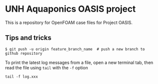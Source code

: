 # UNH Aquaponics OASIS project

This is a repository for OpenFOAM case files for Project OASIS.


## Tips and tricks

    $ git push -u origin feature_branch_name  # push a new branch to github repository

To print the latest log messages from a file, open a new terminal tab, then read the file using `tail` with the `-f` option

    tail -f log.xxx 
